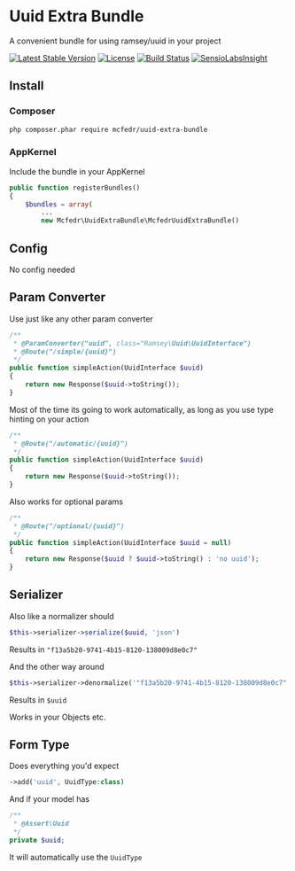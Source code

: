 # Uuid Extra Bundle

A convenient bundle for using ramsey/uuid in your project

[![Latest Stable Version](https://poser.pugx.org/mcfedr/uuid-extra-bundle/v/stable.png)](https://packagist.org/packages/mcfedr/uuid-extra-bundle)
[![License](https://poser.pugx.org/mcfedr/uuid-extra-bundle/license.png)](https://packagist.org/packages/mcfedr/uuid-extra-bundle)
[![Build Status](https://travis-ci.org/mcfedr/uuid-extra-bundle.svg?branch=master)](https://travis-ci.org/mcfedr/uuid-extra-bundle)
[![SensioLabsInsight](https://insight.sensiolabs.com/projects/97f6fe7c-375f-4ba1-b222-700a81bd3b65/mini.png)](https://insight.sensiolabs.com/projects/97f6fe7c-375f-4ba1-b222-700a81bd3b65)

## Install

### Composer

```bash
php composer.phar require mcfedr/uuid-extra-bundle
```

### AppKernel

Include the bundle in your AppKernel

```php
public function registerBundles()
{
    $bundles = array(
        ...
        new Mcfedr\UuidExtraBundle\McfedrUuidExtraBundle()
```

## Config

No config needed

## Param Converter

Use just like any other param converter

```php
/**
 * @ParamConverter("uuid", class="Ramsey\Uuid\UuidInterface")
 * @Route("/simple/{uuid}")
 */
public function simpleAction(UuidInterface $uuid)
{
    return new Response($uuid->toString());
}
```

Most of the time its going to work automatically, as long as you use type hinting on your action

```php
/**
 * @Route("/automatic/{uuid}")
 */
public function simpleAction(UuidInterface $uuid)
{
    return new Response($uuid->toString());
}
```
    
Also works for optional params

```php
/**
 * @Route("/optional/{uuid}")
 */
public function simpleAction(UuidInterface $uuid = null)
{
    return new Response($uuid ? $uuid->toString() : 'no uuid');
}
```

## Serializer

Also like a normalizer should

```php
$this->serializer->serialize($uuid, 'json')
```

Results in `"f13a5b20-9741-4b15-8120-138009d8e0c7"`

And the other way around

```php
$this->serializer->denormalize('"f13a5b20-9741-4b15-8120-138009d8e0c7"', UuidInterface::class, 'json')
```

Results in `$uuid`

Works in your Objects etc.

## Form Type

Does everything you'd expect

```php
->add('uuid', UuidType:class)
```

And if your model has

```php
/**
 * @Assert\Uuid
 */
private $uuid;
```

It will automatically use the `UuidType`
